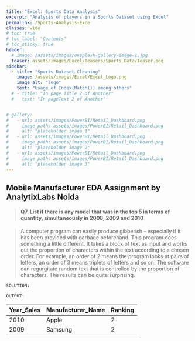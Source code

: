 ```yaml
---
title: "Excel: Sports Data Analysis"
excerpt: "Analysis of players in a Sports Dataset using Excel"
permalink: /Sports-Analysis-Exce
classes: wide
# toc: true
# toc_label: "Contents"
# toc_sticky: true
header:
  # image: /assets/images/unsplash-gallery-image-1.jpg
  teaser: assets/images/Excel/Teasers/Sports_Data/Teaser.png
sidebar:
  - title: "Sports Dataset Cleaning"
    image: /assets/images/Excel/Excel_Logo.png
    image_alt: "logo"
    text: "Usage of Index(Match()) among others"
  # - title: "In page Title 2 of Another"
  #   text: "In pageText 2 of Another"


# gallery:
#   - url: assets/images/PowerBI/Retail_Dashboard.png
#     image_path: assets/images/PowerBI/Retail_Dashboard.png
#     alt: "placeholder image 1"
#   - url: assets/images/PowerBI/Retail_Dashboard.png
#     image_path: assets/images/PowerBI/Retail_Dashboard.png
#     alt: "placeholder image 2"
#   - url: assets/images/PowerBI/Retail_Dashboard.png
#     image_path: assets/images/PowerBI/Retail_Dashboard.png
#     alt: "placeholder image 3"
---
```

<!-- 
## Excel Workbook

Live Excel Workbook (View Workbook in <a href="https://onedrive.live.com/view.aspx?resid=CEA95E92A534446E!1290&ithint=file%2cxlsx&authkey=!AImokmU1ZLtbdfw"> New Tab</a>) :

<iframe title="E-commerce Case Study" width="745" height="430" src="https://onedrive.live.com/view.aspx?resid=CEA95E92A534446E!1290&ithint=file%2cxlsx&authkey=!AImokmU1ZLtbdfw" frameborder="0" allowFullScreen="true"></iframe>

## Gallery

{% include gallery caption="This is a sample gallery to go along with this case study." %} -->



## Mobile Manufacturer EDA Assignment by AnalytixLabs Noida

> #### Q7. List if there is any model that was in the top 5 in terms of quantity, simultaneously in 2008, 2009 and 2010


> A computer program can easily produce gibberish - especially if it has been provided with garbage beforehand. This program does something a little different. It takes a block of text as input and works out the proportion of characters within the text according to a chosen order. For example, an order of 2 means the program looks at pairs of letters, an order of 3 means triplets of letters and so on. The software can regurgitate random text that is controlled by the proportion of characters. The results can be quite surprising.

```
SOLUTION:
```

<script src="https://gist.github.com/bhanu-thakur/b420a086fb72980a00798ece267f2651.js"></script>
  
```
OUTPUT:
```



| Year_Sales | Manufacturer_Name | Ranking |
|------------|-------------------|---------|
| 2010       | Apple             | 2       |
| 2009       | Samsung           | 2       |


